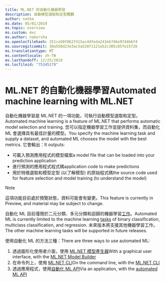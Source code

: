 ```yaml
---
title: ML.NET 的自動化機器學習
description: 自動模型選取和定型概觀
author: natke
ms.date: 05/01/2019
ms.topic: overview
ms.custom: mvc
ms.author: nakersha
ms.openlocfilehash: 251ca50f062f415ac4dfeda243eb746e9744b6f4
ms.sourcegitcommit: 30a558d23e3ac5a52071121a52c305c85fe15726
ms.translationtype: MT
ms.contentlocale: zh-TW
ms.lasthandoff: 12/25/2019
ms.locfileid: "75345179"
---
```

# <a name="automated-machine-learning-with-mlnet"></a><span data-ttu-id="1911b-103">ML.NET 的自動化機器學習</span><span class="sxs-lookup"><span data-stu-id="1911b-103">Automated machine learning with ML.NET</span></span>

<span data-ttu-id="1911b-104">自動化機器學習是 ML.NET 的一項功能，可執行自動模型選取和定型。</span><span class="sxs-lookup"><span data-stu-id="1911b-104">Automated machine learning is a feature of ML.NET that performs automatic model selection and training.</span></span> <span data-ttu-id="1911b-105">您可以指定機器學習工作並提供資料集，而自動化 ML 會選擇具有最佳計量的模型。</span><span class="sxs-lookup"><span data-stu-id="1911b-105">You specify the machine learning task and supply a dataset, and automated ML chooses the model with the best metrics.</span></span> <span data-ttu-id="1911b-106">它會輸出：</span><span class="sxs-lookup"><span data-stu-id="1911b-106">It outputs:</span></span>

- <span data-ttu-id="1911b-107">可載入預測應用程式的模型檔案</span><span class="sxs-lookup"><span data-stu-id="1911b-107">a model file that can be loaded into your prediction application</span></span>
- <span data-ttu-id="1911b-108">進行預測的應用程式程式碼</span><span class="sxs-lookup"><span data-stu-id="1911b-108">application code to make predictions</span></span>
- <span data-ttu-id="1911b-109">用於特徵選取和模型定型 (以了解模型) 的原始程式碼</span><span class="sxs-lookup"><span data-stu-id="1911b-109">the source code used for feature selection and model training (to understand the model)</span></span>

> [!NOTE]
> <span data-ttu-id="1911b-110">這項功能目前處於預覽狀態，資料可能會有變更。</span><span class="sxs-lookup"><span data-stu-id="1911b-110">This feature is currently in Preview, and material may be subject to change.</span></span>

<span data-ttu-id="1911b-111">自動化 ML 目前僅限於二元分類、多元分類和迴歸的機器學習[工作](resources/tasks.md)。</span><span class="sxs-lookup"><span data-stu-id="1911b-111">Automated ML is currently limited to the machine learning [tasks](resources/tasks.md) of binary classification, multiclass classification, and regression.</span></span> <span data-ttu-id="1911b-112">未來版本將支援其他機器學習工作。</span><span class="sxs-lookup"><span data-stu-id="1911b-112">The other machine learning tasks will be supported in future releases.</span></span>

<span data-ttu-id="1911b-113">使用自動化 ML 的方法三種：</span><span class="sxs-lookup"><span data-stu-id="1911b-113">There are three ways to use automated ML:</span></span>

1. <span data-ttu-id="1911b-114">透過圖形化使用者介面，使用 [ML.NET 模型產生器](automate-training-with-model-builder.md)</span><span class="sxs-lookup"><span data-stu-id="1911b-114">With a graphical user interface, with the [ML.NET Model Builder](automate-training-with-model-builder.md)</span></span>
1. <span data-ttu-id="1911b-115">在命令列上，使用 [ML.NET CLI](automate-training-with-cli.md)</span><span class="sxs-lookup"><span data-stu-id="1911b-115">On the command line, with the [ML.NET CLI](automate-training-with-cli.md)</span></span>
1. <span data-ttu-id="1911b-116">透過應用程式，使用[自動化 ML API](how-to-guides/how-to-use-the-automl-api.md)</span><span class="sxs-lookup"><span data-stu-id="1911b-116">Via an application, with the [automated ML API](how-to-guides/how-to-use-the-automl-api.md)</span></span>
